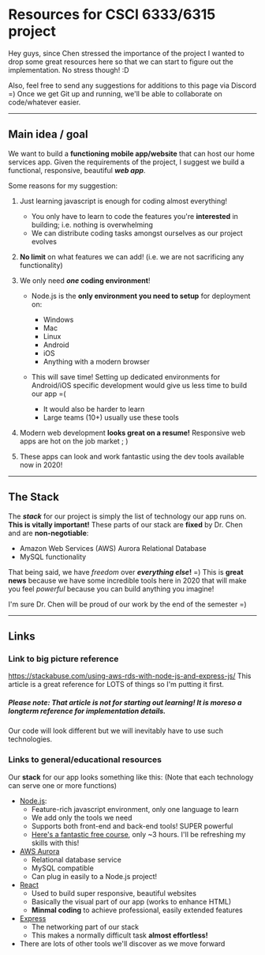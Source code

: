 
# Resources for CSCI 6333/6315 project

Hey guys, since Chen stressed the importance of the project I wanted to drop some great resources here so that we can start to figure out the implementation. No stress though! :D

Also, feel free to send any suggestions for additions to this page via Discord =)
Once we get Git up and running, we'll be able to collaborate on code/whatever easier.

---
## Main idea / goal
We want to build a **functioning mobile app/website** that can host our home services app.
Given the requirements of the project, I suggest we build a functional, responsive, beautiful **_web app_**.

Some reasons for my suggestion:
1. Just learning javascript is enough for coding almost everything!
   - You only have to learn to code the features you're **interested** in building; i.e. nothing is overwhelming
   - We can distribute coding tasks amongst ourselves as our project evolves

2. **No limit** on what features we can add! (i.e. we are not sacrificing any functionality)

3. We only need **_one_ coding environment**!
   - Node.js is the **only environment you need to setup** for deployment on:
     - Windows
     - Mac
     - Linux
     - Android
     - iOS
     - Anything with a modern browser

   - This will save time! Setting up dedicated environments for Android/iOS specific development would give us less time to build our app =(
     - It would also be harder to learn
     - Large teams (10+) usually use these tools

4. Modern web development **looks great on a resume!** Responsive web apps are hot on the job market ; )

5. These apps can look and work fantastic using the dev tools available now in 2020!
---
## The Stack
The **_stack_** for our project is simply the list of technology our app runs on. **This is vitally important!**
These parts of our stack are **fixed** by Dr. Chen and are **non-negotiable**:
- Amazon Web Services (AWS) Aurora Relational Database
- MySQL functionality

That being said, we have *freedom* over **_everything else_!** =)
This is **great news** because we have some incredible tools here in 2020 that will make you feel *powerful* because you can build anything you imagine!

I'm sure Dr. Chen will be proud of our work by the end of the semester =)

---
## Links
### Link to big picture reference
https://stackabuse.com/using-aws-rds-with-node-js-and-express-js/
This article is a great reference for LOTS of things so I'm putting it first.
##### **Please note:** That article is **_not_** for starting out learning! It is moreso a longterm reference for implementation details.
####
Our code will look different but we will inevitably have to use such technologies.

### Links to general/educational resources

Our **stack** for our app looks something like this:
(Note that each technology can serve one or more functions)

- [Node.js](https://nodejs.org/en/):
    - Feature-rich javascript environment, only one language to learn
	- We add only the tools we need
	- Supports both front-end and back-end tools! SUPER powerful
	- [Here's a fantastic free course](https://www.udemy.com/course/node-js-api-tutorial/), only ~3 hours. I'll be refreshing my skills with this!
- [AWS Aurora](https://aws.amazon.com/rds/aurora/)
    - Relational database service
    - MySQL compatible
    - Can plug in easily to a Node.js project!
- [React](https://reactjs.org/)
    - Used to build super responsive, beautiful websites
    - Basically the visual part of our app (works to enhance HTML)
    - **Minmal coding** to achieve professional, easily extended features
- [Express](https://expressjs.com/)
    - The networking part of our stack
    - This makes a normally difficult task **almost effortless!**
- There are lots of other tools we'll discover as we move forward